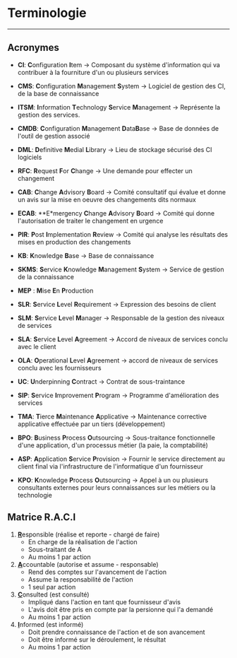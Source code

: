 # Terminologie
---
## Acronymes
- **CI**: **C**onfiguration **I**tem -> Composant du système d'information qui va contribuer à la fourniture d'un ou plusieurs services
- **CMS**: **C**onfiguration **M**anagement **S**ystem -> Logiciel de gestion des CI, de la base de connaissance
- **ITSM**: **I**nformation **T**echnology **S**ervice **M**anagement -> Représente la gestion des services. 
- **CMDB**: **C**onfiguration **M**anagement **D**ata**B**ase -> Base de données de l'outil de gestion associé
- **DML**: **D**efinitive **M**edial **L**ibrary -> Lieu de stockage sécurisé des CI logiciels

- **RFC**: **R**equest **F**or **C**hange -> Une demande pour effecter un changement
- **CAB**: **C**hange **A**dvisory **B**oard -> Comité consultatif qui évalue et donne un avis sur la mise en oeuvre des changements dits normaux
- **ECAB**: **E*mergency **C**hange **A**dvisory **B**oard -> Comité qui donne l'autorisation de traiter le changement en urgence
- **PIR**: **P**ost **I**mplementation **R**eview -> Comité qui analyse les résultats des mises en production des changements

- **KB**: **K**nowledge **B**ase -> Base de connaissance
- **SKMS**: **S**ervice **K**nowledge **M**anagement **S**ystem -> Service de gestion de la connaissance

- **MEP** : **M**ise **E**n **P**roduction
- **SLR**: **S**ervice **L**evel **R**equirement -> Expression des besoins de client
- **SLM**: **S**ervice **L**evel **M**anager -> Responsable de la gestion des niveaux de services
- **SLA**: **S**ervice **L**evel **A**greement -> Accord de niveaux de services conclu avec le client
- **OLA**: **O**perational **L**evel **A**greement -> accord de niveaux de services conclu avec les fournisseurs

- **UC**: **U**nderpinning **C**ontract -> Contrat de sous-traintance
- **SIP**: **S**ervice **I**mprovement **P**rogram -> Programme d'amélioration des services
- **TMA**: **T**ierce **M**aintenance **A**pplicative -> Maintenance corrective applicative effectuée par un tiers (développement)
- **BPO**: **B**usiness **P**rocess **O**utsourcing -> Sous-traitance fonctionnelle d'une application, d'un processus métier (la paie, la comptabilité)
- **ASP**: **A**pplication **S**ervice **P**rovision -> Fournir le service directement au client final via l'infrastructure de l'informatique d'un fournisseur
- **KPO**: **K**nowledge **P**rocess **O**utsourcing -> Appel à un ou plusieurs consultants externes pour leurs connaissances sur les métiers ou la technologie

## Matrice R.A.C.I
1. <span style="text-decoration:underline">**R**</span>esponsible (réalise et reporte - chargé de faire)
    - En charge de la réalisation de l'action 
    - Sous-traitant de A 
    - Au moins 1 par action 
2. <span style="text-decoration:underline">**A**</span>ccountable (autorise et assume - responsable)
    - Rend des comptes sur l'avancement de l'action 
    - Assume la responsabilité de l'action 
    - 1 seul par action 
3. <span style="text-decoration:underline">**C**</span>onsulted (est consulté)
    - Impliqué dans l'action en tant que fournisseur d'avis 
    - L'avis doit être pris en compte par la persionne qui l'a demandé 
    - Au moins 1 par action
4. <span style="text-decoration:underline">**I**</span>nformed (est informé)
    - Doit prendre connaissance de l'action et de son avancement 
    - Doit être informé sur le déroulement, le résultat 
    - Au moins 1 par action

